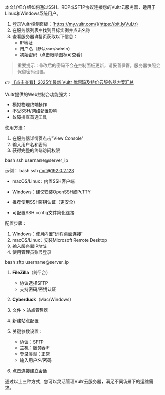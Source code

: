 
本文详细介绍如何通过SSH、RDP或SFTP协议连接您的Vultr云服务器，适用于Linux和Windows系统用户。


1. 登录Vultr控制面板：[https://my.vultr.com/](https://bit.ly/VuLtr)
2. 在服务器列表中找到目标实例并点击名称
3. 查看服务器详情页获取以下信息：
   - IP地址
   - 用户名（默认root/admin）
   - 初始密码（点击眼睛图标可查看）

> 重要提示：修改后的密码不会在控制面板更新，请妥善保管。服务器快照会保留密码设置。

👉 [【点击查看】2025年最新 Vultr 优惠码及特价云服务器方案汇总](https://bit.ly/VuLtr)


Vultr提供的Web控制台功能强大：
- 模拟物理终端操作
- 不受SSH/网络配置影响
- 故障排查首选工具

使用方法：
1. 在服务器详情页点击"View Console"
2. 输入用户名和密码
3. 获得完整的终端访问权限


bash
ssh username@server_ip

示例：
bash
ssh root@192.0.2.123

- macOS/Linux：内置SSH客户端
- Windows：建议安装OpenSSH或PuTTY

- 推荐使用SSH密钥认证（更安全）
- 可配置SSH config文件简化连接


配置步骤：
1. Windows：使用内置"远程桌面连接"
2. macOS/Linux：安装Microsoft Remote Desktop
3. 输入服务器IP地址
4. 使用管理员账号登录


bash
sftp username@server_ip

1. **FileZilla**（跨平台）
   - 协议选择SFTP
   - 支持密码/密钥认证
2. **Cyberduck**（Mac/Windows）

1. 文件 > 站点管理器
2. 新建站点配置
3. 关键参数设置：
   - 协议：SFTP
   - 主机：服务器IP
   - 登录类型：正常
   - 输入用户名/密码
4. 点击连接建立会话

通过以上三种方式，您可以灵活管理Vultr云服务器，满足不同场景下的运维需求。
